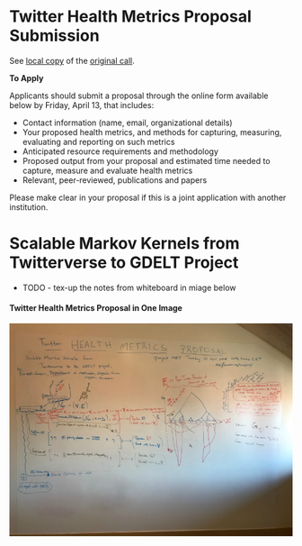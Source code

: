 

Twitter Health Metrics Proposal Submission 
==========================================

See [local copy](backdrop/twitter-health-metrics-proposal-submission.md) of the [original call](https://blog.twitter.com/official/en_us/topics/company/2018/twitter-health-metrics-proposal-submission.html).

**To Apply**

Applicants should submit a proposal through the online form available
below by Friday, April 13, that includes:

-   Contact information (name, email, organizational details)
-   Your proposed health metrics, and methods for capturing, measuring,
    evaluating and reporting on such metrics
-   Anticipated resource requirements and methodology
-   Proposed output from your proposal and estimated time needed to
    capture, measure and evaluate health metrics
-   Relevant, peer-reviewed, publications and papers

Please make clear in your proposal if this is a joint application with
another institution.

# Scalable Markov Kernels from Twitterverse to GDELT Project

* TODO - tex-up the notes from whiteboard in miage below

#### Twitter Health Metrics Proposal in One Image

![fullProposalAs1OrigSmall](images/fullProposalAs1OrigSmall.jpg)


